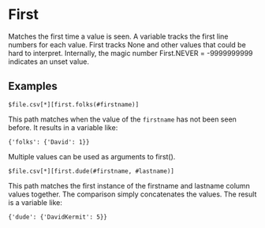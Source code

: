 
# First

Matches the first time a value is seen. A variable tracks the first line numbers for each value. First tracks None and other values that could be hard to interpret. Internally, the magic number First.NEVER = -9999999999 indicates an unset value.

## Examples

    $file.csv[*][first.folks(#firstname)]

This path matches when the value of the `firstname` has not been seen before. It results in a variable like:

    {'folks': {'David': 1}}

Multiple values can be used as arguments to first().

    $file.csv[*][first.dude(#firstname, #lastname)]

This path matches the first instance of the firstname and lastname column values together. The comparison simply concatenates the values. The result is a variable like:

    {'dude': {'DavidKermit': 5}}



